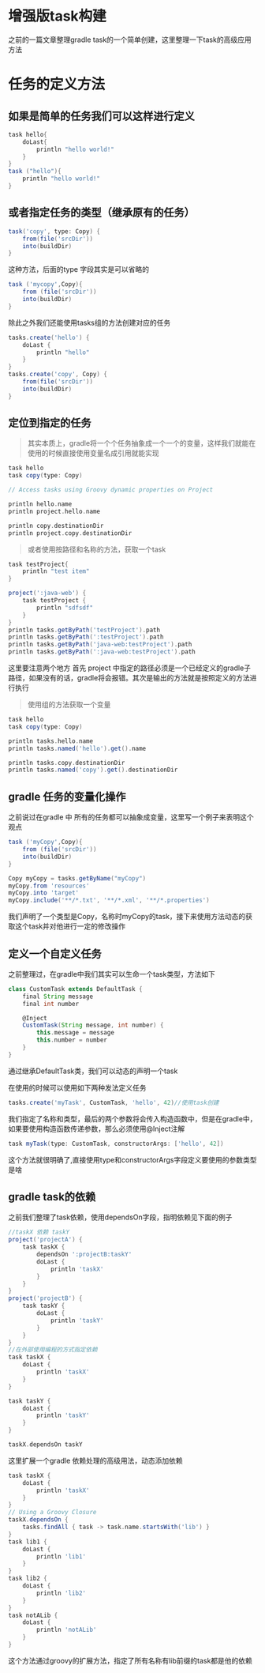 # 增强版task构建

之前的一篇文章整理gradle task的一个简单创建，这里整理一下task的高级应用方法

# 任务的定义方法

## 如果是简单的任务我们可以这样进行定义

```groovy
task hello{
    doLast{
        println "hello world!"
    }
}
task ("hello"){
    println "hello world!"
}
```

## 或者指定任务的类型（继承原有的任务）

```groovy
task('copy', type: Copy) {
    from(file('srcDir'))
    into(buildDir)
}
```

这种方法，后面的type 字段其实是可以省略的

```groovy
task ('mycopy',Copy){
    from (file('srcDir'))
    into(buildDir)
}
```

除此之外我们还能使用tasks组的方法创建对应的任务

```groovy
tasks.create('hello') {
    doLast {
        println "hello"
    }
}
tasks.create('copy', Copy) {
    from(file('srcDir'))
    into(buildDir)
}
```

## 定位到指定的任务

> 其实本质上，gradle将一个个任务抽象成一个一个的变量，这样我们就能在使用的时候直接使用变量名成引用就能实现

```groovy
task hello
task copy(type: Copy)

// Access tasks using Groovy dynamic properties on Project

println hello.name
println project.hello.name

println copy.destinationDir
println project.copy.destinationDir
```

> 或者使用按路径和名称的方法，获取一个task

```groovy
task testProject{
    println "test item"
}

project(':java-web') {
    task testProject {
        println "sdfsdf"
    }
}
println tasks.getByPath('testProject').path
println tasks.getByPath(':testProject').path
println tasks.getByPath('java-web:testProject').path
println tasks.getByPath(':java-web:testProject').path
```

这里要注意两个地方 首先 project 中指定的路径必须是一个已经定义的gradle子路径，如果没有的话，gradle将会报错。其次是输出的方法就是按照定义的方法进行执行

> 使用组的方法获取一个变量

```groovy
task hello
task copy(type: Copy)

println tasks.hello.name
println tasks.named('hello').get().name

println tasks.copy.destinationDir
println tasks.named('copy').get().destinationDir
```

## gradle 任务的变量化操作

之前说过在gradle 中 所有的任务都可以抽象成变量，这里写一个例子来表明这个观点

```groovy
task ('myCopy',Copy){
    from (file('srcDir'))
    into(buildDir)
}

Copy myCopy = tasks.getByName("myCopy")
myCopy.from 'resources'
myCopy.into 'target'
myCopy.include('**/*.txt', '**/*.xml', '**/*.properties')
```

我们声明了一个类型是Copy，名称时myCopy的task，接下来使用方法动态的获取这个task并对他进行一定的修改操作

## 定义一个自定义任务

之前整理过，在gradle中我们其实可以生命一个task类型，方法如下

```groovy
class CustomTask extends DefaultTask {
    final String message
    final int number

    @Inject
    CustomTask(String message, int number) {
        this.message = message
        this.number = number
    }
}
```

通过继承DefaultTask类，我们可以动态的声明一个task

在使用的时候可以使用如下两种发法定义任务

```groovy
tasks.create('myTask', CustomTask, 'hello', 42)//使用task创建
```

我们指定了名称和类型，最后的两个参数将会传入构造函数中，但是在gradle中，如果要使用构造函数传递参数，那么必须使用@Inject注解

```groovy
task myTask(type: CustomTask, constructorArgs: ['hello', 42])
```

这个方法就很明确了,直接使用type和constructorArgs字段定义要使用的参数类型是啥

## gradle task的依赖

之前我们整理了task依赖，使用dependsOn字段，指明依赖见下面的例子

```groovy
//taskX 依赖 taskY
project('projectA') {
    task taskX {
        dependsOn ':projectB:taskY'
        doLast {
            println 'taskX'
        }
    }
}
project('projectB') {
    task taskY {
        doLast {
            println 'taskY'
        }
    }
}
//在外部使用编程的方式指定依赖
task taskX {
    doLast {
        println 'taskX'
    }
}

task taskY {
    doLast {
        println 'taskY'
    }
}

taskX.dependsOn taskY
```

这里扩展一个gradle 依赖处理的高级用法，动态添加依赖

```groovy
task taskX {
    doLast {
        println 'taskX'
    }
}
// Using a Groovy Closure
taskX.dependsOn {
    tasks.findAll { task -> task.name.startsWith('lib') }
}
task lib1 {
    doLast {
        println 'lib1'
    }
}
task lib2 {
    doLast {
        println 'lib2'
    }
}
task notALib {
    doLast {
        println 'notALib'
    }
}
```

这个方法通过groovy的扩展方法，指定了所有名称有lib前缀的task都是他的依赖